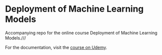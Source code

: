 # Deployment of Machine Learning Models
Accompanying repo for the online course Deployment of Machine Learning Models.///

For the documentation, visit the [course on Udemy](https://www.udemy.com/deployment-of-machine-learning-models/?couponCode=TIDREPO).
